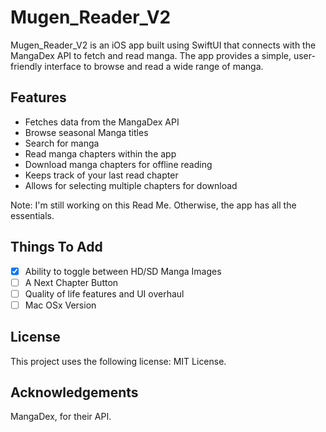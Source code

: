 # Mugen_Reader_V2

Mugen_Reader_V2 is an iOS app built using SwiftUI that connects with the MangaDex API to fetch and read manga. The app provides a simple, user-friendly interface to browse and read a wide range of manga.

## Features

- Fetches data from the MangaDex API
- Browse seasonal Manga titles
- Search for manga
- Read manga chapters within the app
- Download manga chapters for offline reading
- Keeps track of your last read chapter
- Allows for selecting multiple chapters for download

Note: I'm still working on this Read Me. Otherwise, the app has all the essentials.

## Things To Add

- [x] Ability to toggle between HD/SD Manga Images
- [ ] A Next Chapter Button
- [ ] Quality of life features and UI overhaul
- [ ] Mac OSx Version

## License

This project uses the following license: MIT License.

## Acknowledgements

MangaDex, for their API. 
